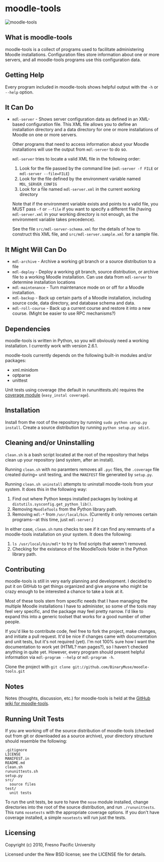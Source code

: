 moodle-tools
============

![moodle-tools](http://binarymuse.github.com/moodle-tools/moodle_tools.png)

What is moodle-tools
--------------------

moodle-tools is a collect of programs used to facilitate administering Moodle
installations. Configuration files store information about one or more
servers, and all moodle-tools programs use this configuration data.

Getting Help
------------

Every program included in moodle-tools shows helpful output with the `-h` or
`--help` option.

It Can Do
---------

*   `mdl-server` - Shows server configuration data as defined in an XML-based
    configuration file. This XML file allows you to define an installation
    directory and a data directory for one or more installations of Moodle on
    one or more servers.

    Other programs that need to access information about your Moodle
    installations will use the output from `mdl-server` to do so.

    `mdl-server` tries to locate a valid XML file in the following order:

    1.  Look for the file passed by the command line (`mdl-server -f FILE` or
    `mdl-server --file=FILE`)
    2.  Look for the file defined by the environment variable named
    `MDL_SERVER_CONFIG`
    3.  Look for a file named `mdl-server.xml` in the current working directory

    Note that if the environment variable exists and points to a valid file,
    you MUST pass `-f` or `--file` if you want to specify a different file
    (having `mdl-server.xml` in your working directory is not enough, as the
    environment variable takes precedence).

    See the file `src/mdl-server-schema.xml` for the details of how to
    construct this XML file, and `src/mdl-server.sample.xml` for a sample file.

It Might Will Can Do
--------------------

*   `mdl-archive` - Archive a working git branch or a source distribution
    to a file
*   `mdl-deploy` - Deploy a working git branch, source distribution, or
    archive file to a working Moodle installation. Can use data from
    `mdl-server` to determine installation locations
*   `mdl-maintenance` - Turn maintenance mode on or off for a Moodle
    installation.
*   `mdl-backup` - Back up certain parts of a Moodle installation, including
    source code, data directory, and database schema and data.
*   `mdl-roll-course` - Back up a current course and restore it into a new
    course. (Might be easier to use RPC mechanisms?)

Dependencies
------------

moodle-tools is written in Python, so you will obviously need a working
installation. I currently work with version 2.6.1.

moodle-tools currently depends on the following built-in modules and/or
packages:

*   xml.minidom
*   optparse
*   unittest

Unit tests using coverage (the default in rununittests.sh) requires the
[coverage module](http://pypi.python.org/pypi/coverage) (`easy_instal coverage`).

Installation
------------

Install from the root of the repository by running `sudo python setup.py
install`. Create a source distribution by running `python setup.py sdist`.

Cleaning and/or Uninstalling
----------------------------

`clean.sh` is a bash script located at the root of the repository that helps
clean up your repository (and system, after an install).

Running `clean.sh` with no paramters removes all `.pyc` files, the `.coverage`
file created during= unit testing, and the `MANIFEST` file generated by
`setup.py`.

Running `clean.sh uninstall` attempts to uninstall moodle-tools from your
system. It does this in the following way:

1.  Find out where Python keeps installed packages by looking at
    `distutils.sysconfig.get_python_lib()`.
2.  Removing `MoodleTools` from the Python library path.
3.  Removing `mdl-*` from `/usr/local/bin`. (Currently it only removes certain
    programs--at this time, just `mdl-server`.)

In either case, `clean.sh` runs checks to see if it can find any remnants of a
moodle-tools installation on your system. It does the following:

1.  `ls /usr/local/bin/mdl*` to try to find scripts that weren't removed.
2.  Checking for the existance of the MoodleTools folder in the Python
    library path.

Contributing
------------

moodle-tools is still in very early planning and development. I decided to
put it on GitHub to get things organized and give anyone who might be crazy
enough to be interested a chance to take a look at it.

Most of these tools stem from specific needs that I have managing the
multiple Moodle installations I have to administer, so some of the tools may
feel very specific, and the package may feel pretty narrow. I'd like to
expand this into a generic toolset that works for a good number of other people.

If you'd like to contribute code, feel free to fork the project, make changes,
and initiate a pull request. It'd be nice if changes came with documentation
and unit tests, but it's not required (yet). I'm not 100% sure how I want
the documentation to work yet (HTML? man pages?), so I haven't checked anything
in quite yet. However, every program should present helpful information
via `mdl-program --help` or `mdl-program -h`.

Clone the project with `git clone git://github.com/BinaryMuse/moodle-tools.git`

Notes
-----

Notes (thoughts, discussion, etc.) for moodle-tools is held at the
[GitHub wiki for moodle-tools](http://wiki.github.com/BinaryMuse/moodle-tools/).

Running Unit Tests
------------------

If you are working off of the source distribution of moodle-tools (checked
out from git or downloaded as a source archive), your directory structure
should resemble the following:

    .gitignore
    LICENSE
    MANIFEST.in
    README.md
    clean.sh
    rununittests.sh
    setup.py
    src/
      source files
    test/
      unit tests

To run the unit tests, be sure to have the `nose` module installed, change
directories into the root of the source distribution, and run
`./rununittests`. This runs `nosetests` with the appropriate coverage options.
If you don't have coverage installed, a simple `nosetests` will run just the
tests.

Licensing
---------

Copyright (c) 2010, Fresno Pacific University

Licensed under the New BSD license; see the LICENSE file for details.
